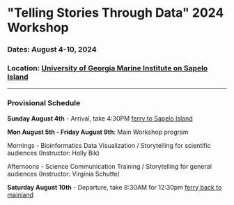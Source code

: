 # "Telling Stories Through Data" 2024 Workshop

### Dates: August 4-10, 2024
### Location: [University of Georgia Marine Institute on Sapelo Island](https://ugami.uga.edu/)

--------

### Provisional Schedule

**Sunday August 4th** - Arrival, take 4:30PM [ferry to Sapelo Island](https://ugami.uga.edu/ferry/)

**Mon August 5th - Friday August 9th**: Main Workshop program

Mornings - Bioinformatics Data Visualization / Storytelling for scientific audiences (Instructor: Holly Bik)

Afternoons - Science Communication Training / Storytelling for general audiences (Instructor: Virginia Schutte)

**Saturday August 10th** - Departure, take 8:30AM for 12:30pm [ferry back to mainland](https://ugami.uga.edu/ferry/)
